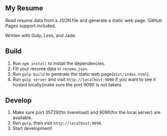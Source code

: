 ## My Resume

Read resume data from a JSON file and generate a static web page. GitHub Pages support included.

Written with Gulp, Less, and Jade.

## Build

1. Run `npm install` to install the dependencies.
2. Fill your resume data in `resume.json`.
3. Run `gulp build` to generate the static web page(`dist/index.html`).
4. Run `gulp server` and visit `http://localhost:9090` if you want to see it hosted locally(make sure the port 9090 is not taken).

## Develop

1. Make sure port 35729(for livereload) and 9090(for the local server) are available.
2. Run `gulp`, then visit `http://localhost:9090`.
3. Start development!
